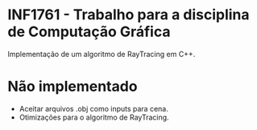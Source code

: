 # INF1761 - Trabalho para a disciplina de Computação Gráfica

Implementação de um algoritmo de RayTracing em C++.

# Não implementado

- Aceitar arquivos .obj como inputs para cena.
- Otimizações para o algoritmo de RayTracing.


